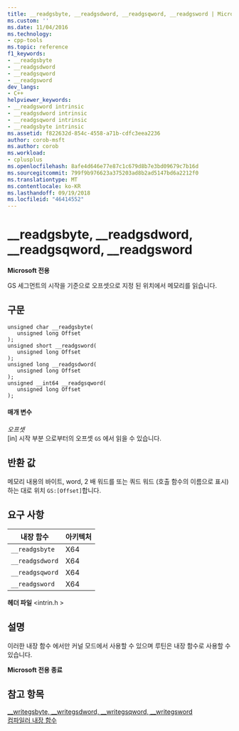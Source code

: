 ```yaml
---
title: __readgsbyte, __readgsdword, __readgsqword, __readgsword | Microsoft Docs
ms.custom: ''
ms.date: 11/04/2016
ms.technology:
- cpp-tools
ms.topic: reference
f1_keywords:
- __readgsbyte
- __readgsdword
- __readgsqword
- __readgsword
dev_langs:
- C++
helpviewer_keywords:
- __readgsword intrinsic
- __readgsdword intrinsic
- __readgsqword intrinsic
- __readgsbyte intrinsic
ms.assetid: f822632d-854c-4558-a71b-cdfc3eea2236
author: corob-msft
ms.author: corob
ms.workload:
- cplusplus
ms.openlocfilehash: 8afe4d646e77e87c1c679d8b7e3bd09679c7b16d
ms.sourcegitcommit: 799f9b976623a375203ad8b2ad5147bd6a2212f0
ms.translationtype: MT
ms.contentlocale: ko-KR
ms.lasthandoff: 09/19/2018
ms.locfileid: "46414552"
---
```

# <a name="readgsbyte-readgsdword-readgsqword-readgsword"></a>__readgsbyte, __readgsdword, __readgsqword, __readgsword

**Microsoft 전용**

GS 세그먼트의 시작을 기준으로 오프셋으로 지정 된 위치에서 메모리를 읽습니다.

## <a name="syntax"></a>구문

```
unsigned char __readgsbyte( 
   unsigned long Offset 
);
unsigned short __readgsword( 
   unsigned long Offset 
);
unsigned long __readgsdword( 
   unsigned long Offset
);
unsigned __int64 __readgsqword( 
   unsigned long Offset 
);
```

#### <a name="parameters"></a>매개 변수

*오프셋*<br/>
[in] 시작 부분 으로부터의 오프셋 `GS` 에서 읽을 수 있습니다.

## <a name="return-value"></a>반환 값

메모리 내용의 바이트, word, 2 배 워드를 또는 쿼드 워드 (호출 함수의 이름으로 표시) 하는 대로 위치 `GS:[Offset]`합니다.

## <a name="requirements"></a>요구 사항

|내장 함수|아키텍처|
|---------------|------------------|
|`__readgsbyte`|X64|
|`__readgsdword`|X64|
|`__readgsqword`|X64|
|`__readgsword`|X64|

**헤더 파일** \<intrin.h >

## <a name="remarks"></a>설명

이러한 내장 함수 에서만 커널 모드에서 사용할 수 있으며 루틴은 내장 함수로 사용할 수 있습니다.

**Microsoft 전용 종료**

## <a name="see-also"></a>참고 항목

[__writegsbyte, \__writegsdword, \__writegsqword, \__writegsword](../intrinsics/writegsbyte-writegsdword-writegsqword-writegsword.md)<br/>
[컴파일러 내장 함수](../intrinsics/compiler-intrinsics.md)